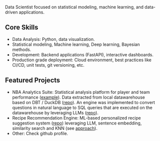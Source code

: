 Data Scientist focused on statistical modeling, machine learning, and data-driven applications.

## Core Skills

- Data Analysis: Python, data visualization.
- Statistical modeling, Machine learning, Deep learning, Bayesian methods.
- Development: Backend applications (FastAPI), interactive dashboards.
- Production grade deployment: Cloud environment, best practices like CI/CD, unit tests, git versioning, etc.

## Featured Projects

- NBA Analytics Suite: Statistical analysis platform for player and team performance ([example](https://pdgarden.github.io/nba-stats-eda/eda_nba_players_accuracy_evolution.html)). Data extracted from local datawarehouse based on DBT / DuckDB ([repo](https://github.com/pdgarden/nba-stats)). An engine was implemented to convert questions in natural language to SQL queries that are executed on the datawarehouse by leveraging LLMs ([repo](https://github.com/pdgarden/nba-insights-engine)). 
- Recipe Recommendation Engine: ML-based personalized recipe suggestion system ([repo](https://github.com/pdgarden/recipe-recommender-system)) leveraging LLM, sentence embedding, similarity search and KNN (see [approach](https://pdgarden.github.io/recipe-recommender-system/eda/eda_recipe_recommendations.html)).
- Other: Check github profile.
